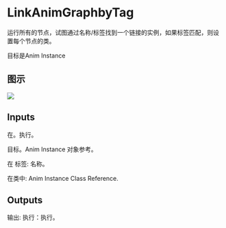 # LinkAnimGraphbyTag

运行所有的节点，试图通过名称/标签找到一个链接的实例，如果标签匹配，则设置每个节点的类。

目标是Anim Instance

## 图示

![]($-20221218-17530590.png)

## Inputs

在。执行。

目标。Anim Instance 对象参考。

在 标签: 名称。

在类中: Anim Instance Class Reference.  

## Outputs

输出: 执行：执行。
